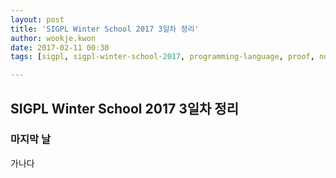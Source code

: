 ```yaml
---
layout: post
title: 'SIGPL Winter School 2017 3일차 정리'
author: wookje.kwon
date: 2017-02-11 00:30
tags: [sigpl, sigpl-winter-school-2017, programming-language, proof, number-theory, coq, math]

---
```


## SIGPL Winter School 2017 3일차 정리

### 마지막 날

가나다